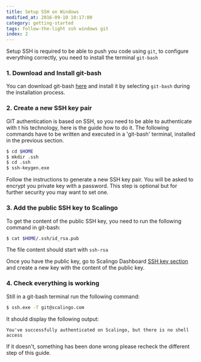 ```yaml
---
title: Setup SSH on Windows
modified_at: 2016-09-10 10:17:00
category: getting-started
tags: follow-the-light ssh windows git
index: 2
---
```


Setup SSH is required to be able to push you code using `git`, to configure
everything correctly, you need to install the terminal `git-bash`

### 1. Download and Install git-bash

You can download git-bash
[here](https://github.com/git-for-windows/git/releases/tag/v2.6.2.windows.1)
and install it by selecting `git-bash` during the installation process.

### 2. Create a new SSH key pair

GIT authentication is based on SSH, so you need to be able to authenticate with
t his technology, here is the guide how to do it. The following commands have
to be written and executed in a 'git-bash' terminal, installed in the previous
section.

```bash
$ cd $HOME
$ mkdir .ssh
$ cd .ssh
$ ssh-keygen.exe
```

Follow the instructions to generate a new SSH key pair. You will be asked to
encrypt you private key with a password. This step is optional but for further
security you may want to set one.

### 3. Add the public SSH key to Scalingo

To get the content of the public SSH key, you need to run the following command
in git-bash:

```bash
$ cat $HOME/.ssh/id_rsa.pub
```

The file content should start with `ssh-rsa`

Once you have the public key, go to Scalingo Dashboard [SSH key section](https://my.scalingo.com/keys) and
create a new key with the content of the public key.

### 4. Check everything is working

Still in a git-bash terminal run the following command:

```bash
$ ssh.exe -T git@scalingo.com
```

It should display the following output:

```
You've successfully authenticated on Scalingo, but there is no shell access
```

If it doesn't, something has been done wrong please recheck the different step
of this guide.
